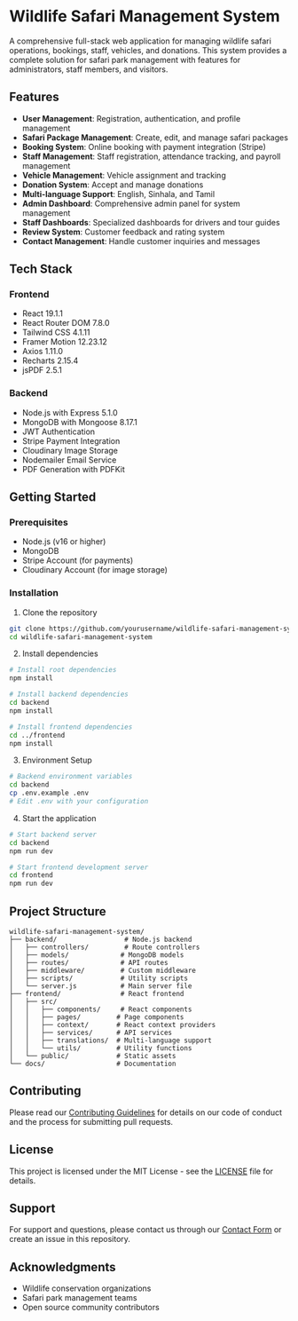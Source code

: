 # Wildlife Safari Management System

A comprehensive full-stack web application for managing wildlife safari operations, bookings, staff, vehicles, and donations. This system provides a complete solution for safari park management with features for administrators, staff members, and visitors.

## Features

- **User Management**: Registration, authentication, and profile management
- **Safari Package Management**: Create, edit, and manage safari packages
- **Booking System**: Online booking with payment integration (Stripe)
- **Staff Management**: Staff registration, attendance tracking, and payroll management
- **Vehicle Management**: Vehicle assignment and tracking
- **Donation System**: Accept and manage donations
- **Multi-language Support**: English, Sinhala, and Tamil
- **Admin Dashboard**: Comprehensive admin panel for system management
- **Staff Dashboards**: Specialized dashboards for drivers and tour guides
- **Review System**: Customer feedback and rating system
- **Contact Management**: Handle customer inquiries and messages

## Tech Stack

### Frontend
- React 19.1.1
- React Router DOM 7.8.0
- Tailwind CSS 4.1.11
- Framer Motion 12.23.12
- Axios 1.11.0
- Recharts 2.15.4
- jsPDF 2.5.1

### Backend
- Node.js with Express 5.1.0
- MongoDB with Mongoose 8.17.1
- JWT Authentication
- Stripe Payment Integration
- Cloudinary Image Storage
- Nodemailer Email Service
- PDF Generation with PDFKit

## Getting Started

### Prerequisites
- Node.js (v16 or higher)
- MongoDB
- Stripe Account (for payments)
- Cloudinary Account (for image storage)

### Installation

1. Clone the repository
```bash
git clone https://github.com/yourusername/wildlife-safari-management-system.git
cd wildlife-safari-management-system
```

2. Install dependencies
```bash
# Install root dependencies
npm install

# Install backend dependencies
cd backend
npm install

# Install frontend dependencies
cd ../frontend
npm install
```

3. Environment Setup
```bash
# Backend environment variables
cd backend
cp .env.example .env
# Edit .env with your configuration
```

4. Start the application
```bash
# Start backend server
cd backend
npm run dev

# Start frontend development server
cd frontend
npm run dev
```

## Project Structure

```
wildlife-safari-management-system/
├── backend/                 # Node.js backend
│   ├── controllers/         # Route controllers
│   ├── models/             # MongoDB models
│   ├── routes/             # API routes
│   ├── middleware/         # Custom middleware
│   ├── scripts/            # Utility scripts
│   └── server.js           # Main server file
├── frontend/               # React frontend
│   ├── src/
│   │   ├── components/     # React components
│   │   ├── pages/         # Page components
│   │   ├── context/       # React context providers
│   │   ├── services/      # API services
│   │   ├── translations/  # Multi-language support
│   │   └── utils/         # Utility functions
│   └── public/            # Static assets
└── docs/                  # Documentation
```

## Contributing

Please read our [Contributing Guidelines](CONTRIBUTING.md) for details on our code of conduct and the process for submitting pull requests.

## License

This project is licensed under the MIT License - see the [LICENSE](LICENSE) file for details.

## Support

For support and questions, please contact us through our [Contact Form](https://your-website.com/contact) or create an issue in this repository.

## Acknowledgments

- Wildlife conservation organizations
- Safari park management teams
- Open source community contributors
